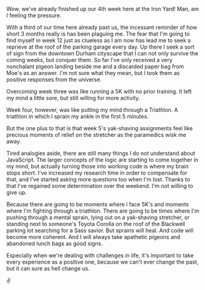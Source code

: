 Wow, we've already finished up our 4th week here at the Iron Yard! Man, am I feeling the pressure. 

With a third of our time here already past us, the incessant reminder of how short 3 months really is has been plaguing me. The fear that I'm going to find myself in week 12 just as clueless as I am now has lead me to seek a reprieve at the roof of the parking garage every day. Up there I seek a sort of sign from the downtown Durham cityscape that I can not only survive the coming weeks, but conquer them. So far I've only received a very nonchalant pigeon landing beside me and a discarded paper bag from Moe's as an answer. I'm not sure what they mean, but I took them as positive responses from the universe. 

Overcoming week three was like running a 5K with no prior training. It left my mind a little sore, but still willing for more activity. 

Week four, however, was like putting my mind through a Triathlon. A triathlon in which I sprain my ankle in the first 5 minutes. 

But the one plus to that is that week 5's yak-shaving assignments feel like precious moments of relief on the stretcher as the paramedics wisk me away. 

Tired analogies aside, there are still many things I do not understand about JavaScript. The larger concepts of the logic are starting to come together in my mind, but actually turning those into working code is where my brain stops short. I've increased my research time in order to compensate for that, and I've started asking more questions too when I'm lost. Thanks to that I've regained some determination over the weekend. I'm not willing to give up.

Because there are going to be moments where I face 5K's and moments where I'm fighting through a triathlon. There are going to be times where I'm pushing through a mental sprain, lying out on a yak-shaving stretcher, or standing next to someone's Toyota Corolla on the roof of the Blackwell parking lot searching for a Sass savior. But sprains will heal. And code will become more coherent. And I will always take apathetic pigeons and abandoned lunch bags as good signs. 

Especially when we're dealing with challenges in life, it's important to take every experience as a positive one, because we can't ever change the past, but it can sure as hell change us.

:v:


